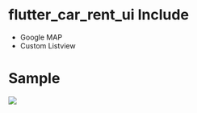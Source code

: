 # flutter_car_rent_ui Include 
- Google MAP 
- Custom Listview 

# Sample
<img src="https://github.com/Prashant09mca/flutter_rent_car_UI/blob/master/f_car_UI.gif"/>

